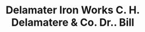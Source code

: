 ---
doi: 10.7916/D8BG4137
date_other: '1880'
date_other_textual: 1880-1889
form: printed ephemera
genre:
- Invoices
name:
- Delamater Iron Works C. H. Delamatere & Co. Dr.
object_in_context_url: https://biggert.cul.columbia.edu/items/view/ave_biggert_00976
subject_hierarchical_geographic:
- New York, New York, United States
subject_name:
- Delamater Iron Works C. H. Delamatere & Co. Dr.
title: Delamater Iron Works C. H. Delamatere & Co. Dr.. Bill
sort_title: Delamater Iron Works C. H. Delamatere & Co. Dr.. Bill
call_number: ave_biggert_00976
coordinates:
- 40.71277777777778,-74.00583333333333
pid: ave_biggert_00976
identifiers: ave_biggert_00976
permalink: /biggert/ave_biggert_00976/
layout: iiif-image-page
---